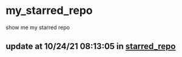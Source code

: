 # my_starred_repo
show me my starred repo

update at 10/24/21 08:13:05 in [starred_repo](./index.html)
---

